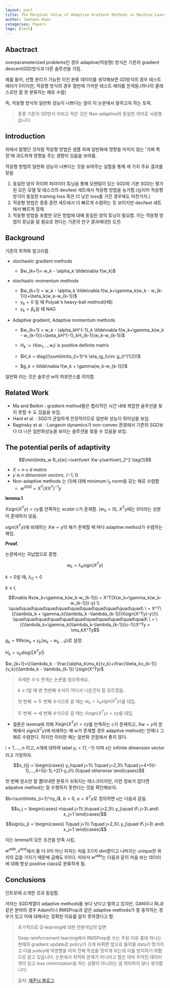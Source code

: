 ```yaml
---
layout: post
title: The Marginal Value of Adaptive Gradient Methods in Machine Learning
author: Jaeheon Kwon
categories: Papers
tags: [tech]
---
```


## Abactract

overparameterized problems인 경우 adaptive(적응형) 방식은 기존의 gradient descent(GD)방식과 다른 솔루션을 가짐.

예를 들어, 선형 분리가 가능한 이진 분류 데이터를 생각해보면 GD방식의 경우 테스트 에러가 0이지만, 적응형 방식의 경우 절반에 가까문 테스트 에러를 얻게됨.(하나의 클래스로만 잘 못 분류하는 해로 수렴)

즉, 적응형 방식의 일반화 성능이 나쁘다는 점이 이 논문에서 말하고자 하는 토픽.

> 종종 기존의 GD방식 이라고 적은 것은 Non-adaptive와 동일한 의미로 사용했습니다.

## Introduction

위에서 말했던 것처럼 적응형 방법은 샘플 외에 일반화에 영향을 미치지 않는 '가짜 특징'에 과도하게 영향을 주는 경향이 있음을 보여줌.

적응형 방법의 일반화 성능이 나쁘다는 것을 보여주는 실험을 통해 세 가지 주요 결과를 찾음

1. 동일한 양의 하이퍼 파라미터 튜닝을 통해 모멘텀이 있는 SGD와 기본 SGD는 평가된 모든 모델 및 태스크의 dev/test 세트에서 적응형 방법을 능가함.(심지어 적응형 방식이 동일한 training loss 혹은 더 낮은 loss를 가진 경우에도 마찬가지.)
2. 적응형 방법은 종종 훈련 세트에서 더 빠르게 수렴하는 듯 보이지만 dev/test 세트에서 빠르게 정체.
3. 적응형 방법을 포함한 모든 방법에 대해 동일한 양의 튜닝이 필요함. 이는 적응형 방법이 튜닝을 덜 필요로 한다는 기존의 연구 결과에대한 도전.



## Background

기존의 최적화 알고리즘

- stochastic gradient methods

    - $w_{k+1}= w_k - \alpha_k \tilde\nabla f(w_k)$

- stochastic momentum methods

    - $w_{k+1} = w_k - \alpha_k \tilde\nabla f(w_k+\gamma_k(w_k - w_{k-1}))+\beta_k(w_k-w_{k-1})$
    - $\gamma_k = 0$ 일 때 Polyak's heavy-ball method(HB)
    - $\gamma_k = \beta_k$일 때 NAG

- Adaptive gradient, Adaptive momentum methods

    - $w_{k+1} = w_k - \alpha_kH^{-1}_k \tilde\nabla f(w_k+\gamma_k(w_k - w_{k-1}))+\beta_kH^{-1}_kH_{k-1}(w_k-w_{k-1})$

    - $H_k := H(w_1,..,w_l)$ is positive definite matrix

    - $H_k = diag((\sum\limits_{i=1}^k \eta_ig_i\circ g_i)^{1/2})$

    - $g_k = \tilde\nabla f(w_k + \gamma(w_k-w_{k-1}))$

        

일반화 라는 것은 솔루션 $w$의 퍼포먼스를 의미함.



## Related Work

- Ma and Belikin : gradient method들은 합리적인 시간 내에 복잡한 솔루션을 찾지 못할 수 도 있음을 보임.
- Hard et al. : SGD가 균일하게 안정적이므로 일반화 성능이 뛰어남을 보임.
- Raginsky et al. : Langevin dynamics가 non-convex 환경에서 기존의 SGD보다 더 나은 일반화성능을 보이는 솔루션을 찾을 수 있음을 보임.



## The potential perils of adaptivity

$$\min\limits_w R_s[w]:=\vert\vert Xw-y\vert\vert_2^2 \tag{1}$$

- $X = n\times d\ matrix$
- $y\ is\ n\ dimension\ vectors$, $\{-1,1\}$
- Non-adaptive methods 는 (1)에 대해 minimum $l_2\ norm$을 갖는 해로 수렴함
    - $w^{SGD} = X^T(XX^T)^{-1}y$

**lemma.1**

$Xsign(X^Ty)=cy$를 만족하는 $scalar\ c$가 존재함. $(w_0=0)$, $X^Ty$에는 0이라는 성분이 존재하지 않음.

$sign(X^Ty)$에 비례하는 $Xw=y$의 해가 존재할 때 마다 adaptive method가 수렴하는 해임.

**Proof.**

논문에서는 귀납법으로 증명.

$$w_k = \lambda_k sign(X^Ty)$$

$k=0$일 때, $\lambda_0=0$

$k\leq t$,

$$\nabla Rs(w_k+\gamma_k(w_k-w_{k-1})) = X^T(X(w_k+\gamma_k(w_k-w_{k-1}))-y) \\ \quad\quad\quad\quad\quad\quad\quad\quad\quad\quad\quad\ \  = X^T\{(\lambda_k + \gamma_k(\lambda_k -\lambda_{k-1}))Xsign(X^Ty)-y\}\\ \quad\quad\quad\quad\quad\quad\quad\quad\quad\quad\quad\ \  = \{(\lambda_k+\gamma_k(\lambda_k-\lambda_{k-1}))c-1\}X^Ty   = \mu_kX^Ty$$



$g_k=\nabla Rs(w_k+\gamma_k(w_k-w_{k-1}))$로 설정.

$H_k = v_kdiag(\vert X^Ty\vert)$

$w_{k+1}=\{\lambda_k - \frac{\alpha_k\mu_k}{v_k}+\frac{\beta_kv_{k-1}}{v_k}(\lambda_k - \lambda_{k-1}) \}sign(X^Ty)$

> 자세한 수식 전개는 논문을 참조하세요.
>
> $k\leq t$일 때 맨 첫번째 수식이 어디서 나온건지 잘 모르겠음..
>
> 첫 번째 $\rightarrow$ 두 번째 수식으로 갈 때는 $w_k=\lambda_k sign(X^Ty)$를 대입.
>
> 두 번째 $\rightarrow$ 세 번째 수식으로 갈 때는 $Xsign(X^Ty)=cy$를 대입.



- 결론은 lemma에 의해 $Xsign(X^Ty)=cy$를 만족하는 $c$가 존재하고, $Xw=y$의 문제에서 $sign(X^Ty)$에 비례하는 해 $w$가 존재할 경우 adaptive method는 언제나 그 해로 수렴한다. 하지만 이러한 해는 일반화 관점에서 좋지 않다.



$i=1,...,n$ 이고, $n$개에 대하여 label $y_i = \{1,-1\}$ 이며 $x$는 infinite dimension vector라고 가정하자.

$$x_{ij} = \begin{cases} y_i\quad j=1\\ 1\quad j=2,3\\ 1\quad j=4+5(i-1),...,4+5(i-1),+2(1-y_i)\\ 0\quad otherwise \end{cases}$$

첫 번째 원소만 잘 뽑아내면 분류가 쉬워지는 태스크이지만, 이런 정보가 없다면 adpative method는 잘 수행하지 못한다는 것을 확인해보자.

$b=\sum\limits_{i=1}^ny_i$,  $b>0$,  $u=X^Ty$로 정의하면 $u$는 다음과 같음.

$$u_j = \begin{cases} n\quad j=1\\ b\quad j=2,3\\ y_j\quad if\ j>3\ and\ x_j=1 \end{cases}$$

$$sign(u_j) = \begin{cases} 1\quad j=1\\ 1\quad j=2,3\\ y_j\quad if\ j>3\ and\ x_j=1 \end{cases}$$

이는 lemma의 모든 조건을 만족 시킴.

$w^{ada},x^{test}$에서 둘 다 0이 아닌 피처는 처음 3가지 dim뿐이고 나머지는 unique한 위치의 값을 가지기 때문에 곱해도 0이다. 따라서 $w^{ada}$는 다음과 같이 처음 보는 데이터에 대해 항상 positive class로 분류하게 됨.



## Conclusions

인트로때 소개한 것과 동일함.

저자는 SGD계열이 adaptive methods들 보다 낫다고 말하고 있지만, GAN이나 RL과 같은 분야의 경우 Adam이나 RMSProp과 같은 adaptive methods가 잘 동작하는 경우가 있고 이에 대해서는 정확한 이유를 알지 못하겠다고 함.

> 추가적으로 Q-learning에 대한 전원석님의 답변
>
> Deep reinforcement learning에서 RMSProp을 쓰는 주된 이유 중에 하나는 현재의 gradient update로 policy가 크게 바뀌면 앞으로 들어올 data가 망가지고 다음 policy에 악영향을 미쳐 전체 학습을 망치게 되는데 이를 방지하기 위함으로 알고 있습니다. 논문에서 최적화 문제가 아니라고 함은 아마 주어진 데이터셋이 있고 loss minimization을 하는 상황이 아니라는 걸 의미하지 않나 생각합니다.
>
> 출처: [재준님 블로그](http://jaejunyoo.blogspot.com/2017/06/marginal-value-of-adaptive-gradient-methods-in-ML2.html)

